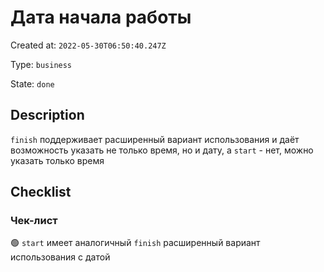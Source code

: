 # Дата начала работы

Created at: `2022-05-30T06:50:40.247Z`

Type: `business`

State: `done`

## Description
`finish` поддерживает расширенный вариант использования и даёт возможность указать не только время, но и дату, а `start` - нет, можно указать только время

## Checklist
### Чек-лист
🟢 `start` имеет аналогичный `finish` расширенный вариант использования с датой
